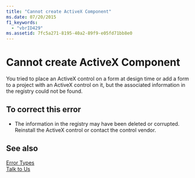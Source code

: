 ```yaml
---
title: "Cannot create ActiveX Component"
ms.date: 07/20/2015
f1_keywords: 
  - "vbrID429"
ms.assetid: 7fc5a271-8195-40a2-89f9-e05fd71bb8e0
---
```

# Cannot create ActiveX Component
You tried to place an ActiveX control on a form at design time or add a form to a project with an ActiveX control on it, but the associated information in the registry could not be found.  
  
## To correct this error  
  
-   The information in the registry may have been deleted or corrupted. Reinstall the ActiveX control or contact the control vendor.  
  
## See also
 [Error Types](../../../visual-basic/programming-guide/language-features/error-types.md)  
 [Talk to Us](/visualstudio/ide/talk-to-us)
